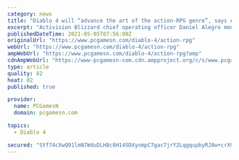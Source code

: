 ```yaml
---
category: news
title: "Diablo 4 will “advance the art of the action-RPG genre”, says Activision Blizzard"
excerpt: "Activision Blizzard chief operating officer Daniel Alegre mentions that the company feels that Diablo 4 will “advance the art of the action-RPG genre”. Alegre also notes that development on the ..."
publishedDateTime: 2021-05-05T07:56:00Z
originalUrl: "https://www.pcgamesn.com/diablo-4/action-rpg"
webUrl: "https://www.pcgamesn.com/diablo-4/action-rpg"
ampWebUrl: "https://www.pcgamesn.com/diablo-4/action-rpg?amp"
cdnAmpWebUrl: "https://www-pcgamesn-com.cdn.ampproject.org/c/s/www.pcgamesn.com/diablo-4/action-rpg?amp"
type: article
quality: 82
heat: 82
published: true

provider:
  name: PCGamesN
  domain: pcgamesn.com

topics:
  - Diablo 4

secured: "SYf74cXwQ91lmN7WduDLH8c8H14SDXynmpC7gac7jrY2LqgqupbyRJ8w+crX9l4bMar8e+9CAY6ZRXG1mi+v8/5C1jzsx2H/IJlmdtQSxmFTjP1C2MWQC+98qINtw53QQYqDVhrtLRla08H0gGGNF6ZnGhNm4XHkNlrpDNkRTSDFVffep5205caRSosbz8fe9iBnMZhM/Rjd9K4xNYD7OwZ+PPJZswvRxJ2sl2Nfzcky//eIgZOnsyen/6gAcJh1VMd0TDeV8jBcKLgo6Rv+LR7E/F1Qr3UTV1qycr7HF2b56/A6vad5kSdf3XI2NiV1SL97b3ufWWJ7G4ITBuEoOuSwwza0l66w2IJVKqWWsuc=;ShsH1svgaMpT0xPm+l6z2g=="
---
```


